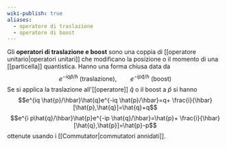 ```yaml
---
wiki-publish: true
aliases:
  - operatore di traslazione
  - operatore di boost
---
```

Gli **operatori di traslazione e boost** sono una coppia di [[operatore unitario|operatori unitari]] che modificano la posizione o il momento di una [[particella]] quantistica. Hanno una forma chiusa data da
$$e^{-iq \hat{p}/\hbar} \text{ (traslazione)},\qquad e^{-ip \hat{q}/\hbar}\text{ (boost)}$$
Se si applica la traslazione all'[[operatore]] $\hat{q}$ o il boost a $\hat{p}$ si hanno
$$e^{iq \hat{p}/\hbar}\hat{q}e^{-iq \hat{p}/\hbar}=q+ \frac{i}{\hbar}[\hat{p},\hat{q}]=\hat{q}+q$$
$$e^{i p\hat{q}/\hbar}\hat{p}e^{-ip \hat{q}/\hbar}=\hat{p}+ \frac{i}{\hbar}[\hat{q},\hat{p}]=\hat{p}-p$$
ottenute usando i [[Commutator|commutatori annidati]].